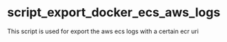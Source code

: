 # script_export_docker_ecs_aws_logs
This script is used for export the aws ecs logs with a certain ecr uri
